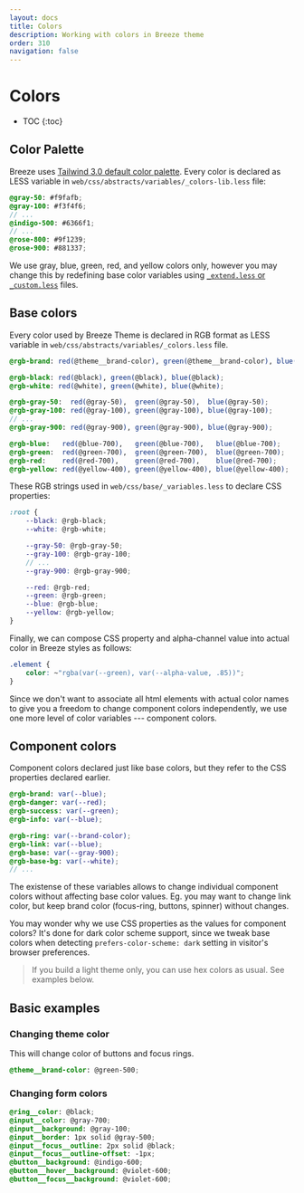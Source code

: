 ```yaml
---
layout: docs
title: Colors
description: Working with colors in Breeze theme
order: 310
navigation: false
---
```


# Colors

* TOC
{:toc}

## Color Palette

Breeze uses [Tailwind 3.0 default color palette](https://tailwindcss.com/docs/customizing-colors#default-color-palette).
Every color is declared as LESS variable in `web/css/abstracts/variables/_colors-lib.less`
file:

```scss
@gray-50: #f9fafb;
@gray-100: #f3f4f6;
// ...
@indigo-500: #6366f1;
// ...
@rose-800: #9f1239;
@rose-900: #881337;
```

We use gray, blue, green, red, and yellow colors only, however you may change
this by redefining base color variables using [`_extend.less` or `_custom.less`](/custom-styles)
files.


## Base colors

Every color used by Breeze Theme is declared in RGB format as LESS variable in
`web/css/abstracts/variables/_colors.less` file.

```scss
@rgb-brand: red(@theme__brand-color), green(@theme__brand-color), blue(@theme__brand-color);

@rgb-black: red(@black), green(@black), blue(@black);
@rgb-white: red(@white), green(@white), blue(@white);

@rgb-gray-50:  red(@gray-50),  green(@gray-50),  blue(@gray-50);
@rgb-gray-100: red(@gray-100), green(@gray-100), blue(@gray-100);
// ...
@rgb-gray-900: red(@gray-900), green(@gray-900), blue(@gray-900);

@rgb-blue:   red(@blue-700),   green(@blue-700),   blue(@blue-700);
@rgb-green:  red(@green-700),  green(@green-700),  blue(@green-700);
@rgb-red:    red(@red-700),    green(@red-700),    blue(@red-700);
@rgb-yellow: red(@yellow-400), green(@yellow-400), blue(@yellow-400);
```

These RGB strings used in `web/css/base/_variables.less` to declare CSS properties:

```scss
:root {
    --black: @rgb-black;
    --white: @rgb-white;

    --gray-50: @rgb-gray-50;
    --gray-100: @rgb-gray-100;
    // ...
    --gray-900: @rgb-gray-900;

    --red: @rgb-red;
    --green: @rgb-green;
    --blue: @rgb-blue;
    --yellow: @rgb-yellow;
}
```

Finally, we can compose CSS property and alpha-channel value into actual color
in Breeze styles as follows:

```scss
.element {
    color: ~"rgba(var(--green), var(--alpha-value, .85))";
}
```

Since we don't want to associate all html elements with actual color names to give
you a freedom to change component colors independently, we use one more level of color
variables --- component colors.

## Component colors

Component colors declared just like base colors, but they refer to the
CSS properties declared earlier.

```scss
@rgb-brand: var(--blue);
@rgb-danger: var(--red);
@rgb-success: var(--green);
@rgb-info: var(--blue);

@rgb-ring: var(--brand-color);
@rgb-link: var(--blue);
@rgb-base: var(--gray-900);
@rgb-base-bg: var(--white);
// ...
```

The existense of these variables allows to change individual component colors
without affecting base color values. Eg. you may want to change link color, but
keep brand color (focus-ring, buttons, spinner) without changes.

You may wonder why we use CSS properties as the values for component colors? It's
done for dark color scheme support, since we tweak base colors when detecting
`prefers-color-scheme: dark` setting in visitor's browser preferences.

> If you build a light theme only, you can use hex colors as usual. See
> examples below.

## Basic examples

### Changing theme color

This will change color of buttons and focus rings.

```scss
@theme__brand-color: @green-500;
```

### Changing form colors

```scss
@ring__color: @black;
@input__color: @gray-700;
@input__background: @gray-100;
@input__border: 1px solid @gray-500;
@input__focus__outline: 2px solid @black;
@input__focus__outline-offset: -1px;
@button__background: @indigo-600;
@button__hover__background: @violet-600;
@button__focus__background: @violet-600;
```
